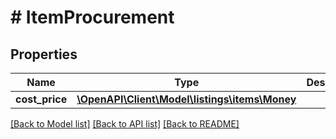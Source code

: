 # # ItemProcurement

## Properties

Name | Type | Description | Notes
------------ | ------------- | ------------- | -------------
**cost_price** | [**\OpenAPI\Client\Model\listings\items\Money**](Money.md) |  |

[[Back to Model list]](../../README.md#models) [[Back to API list]](../../README.md#endpoints) [[Back to README]](../../README.md)
